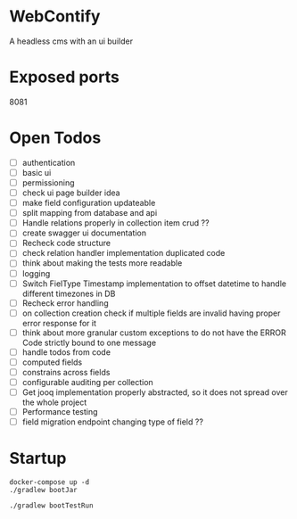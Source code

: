 # WebContify
A headless cms with an ui builder

# Exposed ports
8081

# Open Todos
- [ ] authentication
- [ ] basic ui
- [ ] permissioning
- [ ] check ui page builder idea
- [ ] make field configuration updateable
- [ ] split mapping from database and api
- [ ] Handle relations properly in collection item crud ??
- [ ] create swagger ui documentation
- [ ] Recheck code structure
- [ ] check relation handler implementation duplicated code
- [ ] think about making the tests more readable
- [ ] logging
- [ ] Switch FielType Timestamp implementation to offset datetime to handle different timezones in DB
- [ ] Recheck error handling
- [ ] on collection creation check if multiple fields are invalid having proper error response for it
- [ ] think about more granular custom exceptions to do not have the ERROR Code strictly bound to one message
- [ ] handle todos from code
- [ ] computed fields
- [ ] constrains across fields
- [ ] configurable auditing per collection
- [ ] Get jooq implementation properly abstracted, so it does not spread over the whole project
- [ ] Performance testing
- [ ] field migration endpoint changing type of field ??
# Startup
```
docker-compose up -d
./gradlew bootJar
```

```
./gradlew bootTestRun
```
